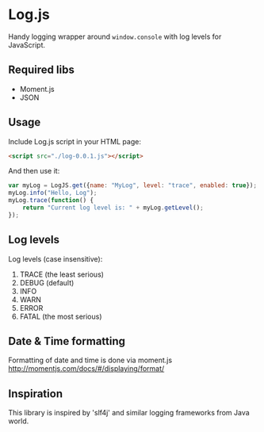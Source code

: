 # Log.js

Handy logging wrapper around `window.console` with log levels for JavaScript.

## Required libs

* Moment.js
* JSON

## Usage

Include Log.js script in your HTML page:

```html
<script src="./log-0.0.1.js"></script>
```

And then use it:

```javascript
var myLog = LogJS.get({name: "MyLog", level: "trace", enabled: true});
myLog.info("Hello, Log");
myLog.trace(function() {
    return "Current log level is: " + myLog.getLevel();
});
```

## Log levels

Log levels (case insensitive):

1. TRACE (the least serious)
2. DEBUG (default)
3. INFO
4. WARN
5. ERROR
6. FATAL (the most serious)

## Date & Time formatting

Formatting of date and time is done via moment.js
http://momentjs.com/docs/#/displaying/format/

## Inspiration

This library is inspired by 'slf4j' and similar logging frameworks from Java world.
